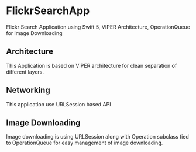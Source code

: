 # FlickrSearchApp
Flickr Search Application using Swift 5, VIPER Architecture, OperationQueue for Image Downloading

## Architecture
This Application is based on VIPER architecture for clean separation of different layers.

## Networking
This application use URLSession based API 

## Image Downloading
Image downloading is using URLSession along with Operation subclass tied to OperationQueue for easy management of image downloading.
